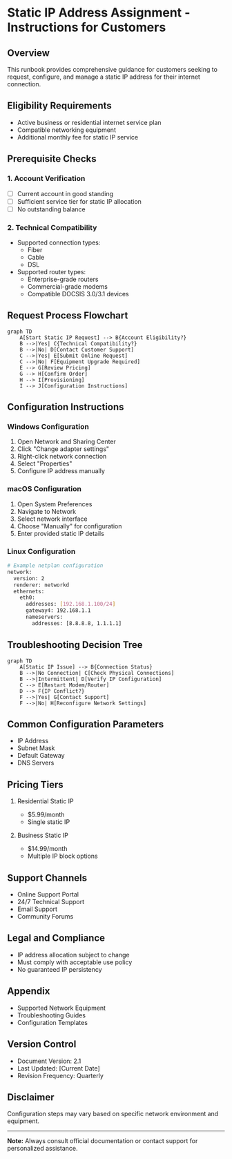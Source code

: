 # Static IP Address Assignment - Instructions for Customers

## Overview
This runbook provides comprehensive guidance for customers seeking to request, configure, and manage a static IP address for their internet connection.

## Eligibility Requirements
- Active business or residential internet service plan
- Compatible networking equipment
- Additional monthly fee for static IP service

## Prerequisite Checks
### 1. Account Verification
- [ ] Current account in good standing
- [ ] Sufficient service tier for static IP allocation
- [ ] No outstanding balance

### 2. Technical Compatibility
- Supported connection types:
  - Fiber
  - Cable
  - DSL
- Supported router types:
  - Enterprise-grade routers
  - Commercial-grade modems
  - Compatible DOCSIS 3.0/3.1 devices

## Request Process Flowchart

```mermaid
graph TD
    A[Start Static IP Request] --> B{Account Eligibility?}
    B -->|Yes| C{Technical Compatibility?}
    B -->|No| D[Contact Customer Support]
    C -->|Yes| E[Submit Online Request]
    C -->|No| F[Equipment Upgrade Required]
    E --> G[Review Pricing]
    G --> H[Confirm Order]
    H --> I[Provisioning]
    I --> J[Configuration Instructions]
```

## Configuration Instructions

### Windows Configuration
1. Open Network and Sharing Center
2. Click "Change adapter settings"
3. Right-click network connection
4. Select "Properties"
5. Configure IP address manually

### macOS Configuration
1. Open System Preferences
2. Navigate to Network
3. Select network interface
4. Choose "Manually" for configuration
5. Enter provided static IP details

### Linux Configuration
```bash
# Example netplan configuration
network:
  version: 2
  renderer: networkd
  ethernets:
    eth0:
      addresses: [192.168.1.100/24]
      gateway4: 192.168.1.1
      nameservers:
        addresses: [8.8.8.8, 1.1.1.1]
```

## Troubleshooting Decision Tree

```mermaid
graph TD
    A[Static IP Issue] --> B{Connection Status}
    B -->|No Connection| C[Check Physical Connections]
    B -->|Intermittent| D[Verify IP Configuration]
    C --> E[Restart Modem/Router]
    D --> F{IP Conflict?}
    F -->|Yes| G[Contact Support]
    F -->|No| H[Reconfigure Network Settings]
```

## Common Configuration Parameters
- IP Address
- Subnet Mask
- Default Gateway
- DNS Servers

## Pricing Tiers
1. Residential Static IP
   - $5.99/month
   - Single static IP

2. Business Static IP
   - $14.99/month
   - Multiple IP block options

## Support Channels
- Online Support Portal
- 24/7 Technical Support
- Email Support
- Community Forums

## Legal and Compliance
- IP address allocation subject to change
- Must comply with acceptable use policy
- No guaranteed IP persistency

## Appendix
- Supported Network Equipment
- Troubleshooting Guides
- Configuration Templates

## Version Control
- Document Version: 2.1
- Last Updated: [Current Date]
- Revision Frequency: Quarterly

## Disclaimer
Configuration steps may vary based on specific network environment and equipment.

---

**Note:** Always consult official documentation or contact support for personalized assistance.
